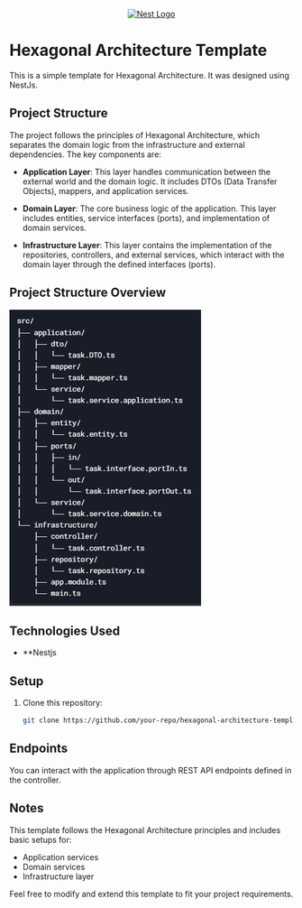 <p align="center">
  <a href="http://nestjs.com/" target="blank"><img src="https://nestjs.com/img/logo-small.svg" width="120" alt="Nest Logo" /></a>
</p>

# Hexagonal Architecture Template

This is a simple template for Hexagonal Architecture. It was designed using NestJs.

## Project Structure

The project follows the principles of Hexagonal Architecture, which separates the domain logic from the infrastructure and external dependencies. The key components are:

- **Application Layer**: This layer handles communication between the external world and the domain logic. It includes DTOs (Data Transfer Objects), mappers, and application services.
  
- **Domain Layer**: The core business logic of the application. This layer includes entities, service interfaces (ports), and implementation of domain services.

- **Infrastructure Layer**: This layer contains the implementation of the repositories, controllers, and external services, which interact with the domain layer through the defined interfaces (ports).

## Project Structure Overview

![structure-Architecture](src/assets/estructure.png)


## Technologies Used

- **Nestjs

## Setup

1. Clone this repository:
    ```bash
    git clone https://github.com/your-repo/hexagonal-architecture-template.git](https://github.com/jadodev/template-hex-architecure
    ```

## Endpoints

You can interact with the application through REST API endpoints defined in the controller.

## Notes

This template follows the Hexagonal Architecture principles and includes basic setups for:
- Application services
- Domain services
- Infrastructure layer

Feel free to modify and extend this template to fit your project requirements.
